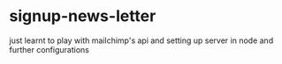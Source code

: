 # signup-news-letter
just learnt to play with mailchimp's api and setting up server in node and further configurations
